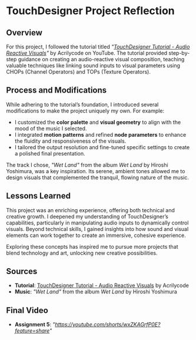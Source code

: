 # TouchDesigner Project Reflection

## Overview
For this project, I followed the tutorial titled *"[TouchDesigner Tutorial - Audio Reactive Visuals](https://www.youtube.com/watch?v=Mt2hwb5cngA&t=775s)"* by Acrilycode on YouTube. The tutorial provided step-by-step guidance on creating an audio-reactive visual composition, teaching valuable techniques like linking sound inputs to visual parameters using CHOPs (Channel Operators) and TOPs (Texture Operators).

## Process and Modifications
While adhering to the tutorial’s foundation, I introduced several modifications to make the project uniquely my own. For example:
- I customized the **color palette** and **visual geometry** to align with the mood of the music I selected.
- I integrated **motion patterns** and refined **node parameters** to enhance the fluidity and responsiveness of the visuals.
- I tailored the output resolution and fine-tuned specific settings to create a polished final presentation.

The track I chose, *"Wet Land"* from the album *Wet Land* by Hiroshi Yoshimura, was a key inspiration. Its serene, ambient tones allowed me to design visuals that complemented the tranquil, flowing nature of the music.

## Lessons Learned
This project was an enriching experience, offering both technical and creative growth. I deepened my understanding of TouchDesigner’s capabilities, particularly in manipulating audio inputs to dynamically control visuals. Beyond technical skills, I gained insights into how sound and visual elements can work together to create an immersive, cohesive experience.

Exploring these concepts has inspired me to pursue more projects that blend technology and art, unlocking new creative possibilities.

## Sources
- **Tutorial**: [TouchDesigner Tutorial - Audio Reactive Visuals](https://www.youtube.com/watch?v=Mt2hwb5cngA&t=775s) by Acrilycode  
- **Music**: *"Wet Land"* from the album *Wet Land* by Hiroshi Yoshimura

## Final Video
- **Assignment 5**: *"https://youtube.com/shorts/wxZKAGrfP0E?feature=share"*
